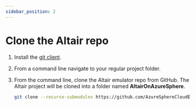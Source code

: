 ```yaml
---
sidebar_position: 2
---
```


# Clone the Altair repo

1. Install the [git client](https://git-scm.com/downloads).
1. From a command line navigate to your regular project folder.
1. From the command line, clone the Altair emulator repo from GitHub. The Altair project will be cloned into a folder named **AltairOnAzureSphere**.

    ```bash
    git clone --recurse-submodules https://github.com/AzureSphereCloudEnabledAltair8800/AI-and-Cloud-Powered-Altair-8800-on-Azure-Sphere.git AltairOnAzureSphere
    ```
